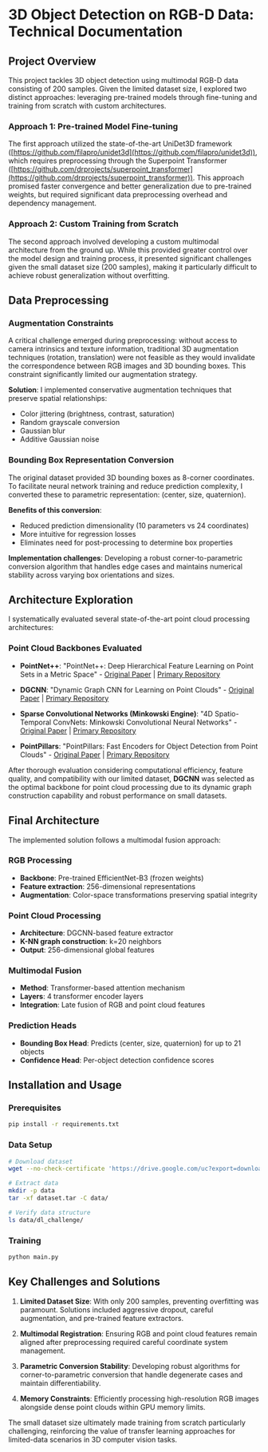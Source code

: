 # 3D Object Detection on RGB-D Data: Technical Documentation

## Project Overview

This project tackles 3D object detection using multimodal RGB-D data consisting of 200 samples. Given the limited dataset size, I explored two distinct approaches: leveraging pre-trained models through fine-tuning and training from scratch with custom architectures.

### Approach 1: Pre-trained Model Fine-tuning

The first approach utilized the state-of-the-art UniDet3D framework ([https://github.com/filapro/unidet3d](https://github.com/filapro/unidet3d)), which requires preprocessing through the Superpoint Transformer ([https://github.com/drprojects/superpoint_transformer](https://github.com/drprojects/superpoint_transformer)). This approach promised faster convergence and better generalization due to pre-trained weights, but required significant data preprocessing overhead and dependency management.

### Approach 2: Custom Training from Scratch

The second approach involved developing a custom multimodal architecture from the ground up. While this provided greater control over the model design and training process, it presented significant challenges given the small dataset size (200 samples), making it particularly difficult to achieve robust generalization without overfitting.

## Data Preprocessing

### Augmentation Constraints

A critical challenge emerged during preprocessing: without access to camera intrinsics and texture information, traditional 3D augmentation techniques (rotation, translation) were not feasible as they would invalidate the correspondence between RGB images and 3D bounding boxes. This constraint significantly limited our augmentation strategy.

**Solution**: I implemented conservative augmentation techniques that preserve spatial relationships:
- Color jittering (brightness, contrast, saturation)
- Random grayscale conversion
- Gaussian blur
- Additive Gaussian noise

### Bounding Box Representation Conversion

The original dataset provided 3D bounding boxes as 8-corner coordinates. To facilitate neural network training and reduce prediction complexity, I converted these to parametric representation: (center, size, quaternion).

**Benefits of this conversion**:
- Reduced prediction dimensionality (10 parameters vs 24 coordinates)
- More intuitive for regression losses
- Eliminates need for post-processing to determine box properties

**Implementation challenges**: Developing a robust corner-to-parametric conversion algorithm that handles edge cases and maintains numerical stability across varying box orientations and sizes.

## Architecture Exploration

I systematically evaluated several state-of-the-art point cloud processing architectures:

### Point Cloud Backbones Evaluated

- **PointNet++**: "PointNet++: Deep Hierarchical Feature Learning on Point Sets in a Metric Space" - [Original Paper](https://arxiv.org/abs/1706.02413) | [Primary Repository](https://github.com/charlesq34/pointnet2)

- **DGCNN**: "Dynamic Graph CNN for Learning on Point Clouds" - [Original Paper](https://arxiv.org/abs/1801.07829) | [Primary Repository](https://github.com/WangYueFt/dgcnn)

- **Sparse Convolutional Networks (Minkowski Engine)**: "4D Spatio-Temporal ConvNets: Minkowski Convolutional Neural Networks" - [Original Paper](https://arxiv.org/abs/1904.08755) | [Primary Repository](https://github.com/NVIDIA/MinkowskiEngine)

- **PointPillars**: "PointPillars: Fast Encoders for Object Detection from Point Clouds" - [Original Paper](https://arxiv.org/abs/1812.05784) | [Primary Repository](https://github.com/nutonomy/second.pytorch)

After thorough evaluation considering computational efficiency, feature quality, and compatibility with our limited dataset, **DGCNN** was selected as the optimal backbone for point cloud processing due to its dynamic graph construction capability and robust performance on small datasets.

## Final Architecture

The implemented solution follows a multimodal fusion approach:

### RGB Processing
- **Backbone**: Pre-trained EfficientNet-B3 (frozen weights)
- **Feature extraction**: 256-dimensional representations
- **Augmentation**: Color-space transformations preserving spatial integrity

### Point Cloud Processing
- **Architecture**: DGCNN-based feature extractor
- **K-NN graph construction**: k=20 neighbors
- **Output**: 256-dimensional global features

### Multimodal Fusion
- **Method**: Transformer-based attention mechanism
- **Layers**: 4 transformer encoder layers
- **Integration**: Late fusion of RGB and point cloud features

### Prediction Heads
- **Bounding Box Head**: Predicts (center, size, quaternion) for up to 21 objects
- **Confidence Head**: Per-object detection confidence scores

## Installation and Usage

### Prerequisites
```bash
pip install -r requirements.txt
```

### Data Setup
```bash
# Download dataset
wget --no-check-certificate 'https://drive.google.com/uc?export=download&id=11s-GLb6LZ0SCAVW6aikqImuuQEEbT_Fb' -O dataset.tar

# Extract data
mkdir -p data
tar -xf dataset.tar -C data/

# Verify data structure
ls data/dl_challenge/
```

### Training
```bash
python main.py
```

## Key Challenges and Solutions

1. **Limited Dataset Size**: With only 200 samples, preventing overfitting was paramount. Solutions included aggressive dropout, careful augmentation, and pre-trained feature extractors.

2. **Multimodal Registration**: Ensuring RGB and point cloud features remain aligned after preprocessing required careful coordinate system management.

3. **Parametric Conversion Stability**: Developing robust algorithms for corner-to-parametric conversion that handle degenerate cases and maintain differentiability.

4. **Memory Constraints**: Efficiently processing high-resolution RGB images alongside dense point clouds within GPU memory limits.

The small dataset size ultimately made training from scratch particularly challenging, reinforcing the value of transfer learning approaches for limited-data scenarios in 3D computer vision tasks.